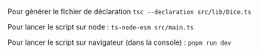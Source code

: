 Pour générer le fichier de déclaration
``tsc --declaration src/lib/Dice.ts``

Pour lancer le script sur node :
``ts-node-esm src/main.ts``

Pour lancer le script sur navigateur (dans la console) :
``pnpm run dev``